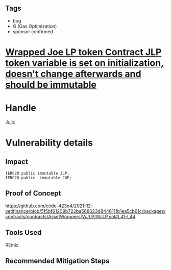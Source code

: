 ## Tags

- bug
- G (Gas Optimization)
- sponsor confirmed

# [Wrapped Joe LP token Contract  JLP token variable is set on initialization, doesn't change afterwards and should be immutable](https://github.com/code-423n4/2021-12-yetifinance-findings/issues/69) 

# Handle

Jujic


# Vulnerability details

## Impact
```
IERC20 public immutable JLP;
IERC20 public  immutable JOE;
```

## Proof of Concept
https://github.com/code-423n4/2021-12-yetifinance/blob/5f5bf61209b722ba568623d8446111b1ea5cb61c/packages/contracts/contracts/AssetWrappers/WJLP/WJLP.sol#L41-L44

## Tools Used
REmix
## Recommended Mitigation Steps

